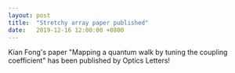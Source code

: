 ```yaml
---
layout: post
title:  "Stretchy array paper published"
date:   2019-12-16 12:00:00 +0800
---
```


Kian Fong's paper "Mapping a quantum walk by tuning the coupling coefficient" has been published by Optics Letters!
